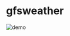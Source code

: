 # gfsweather

![demo](https://github.com/evanderh/gfsweather/assets/3112477/17e4dce5-767b-4d1f-bc99-72910bd57830)

